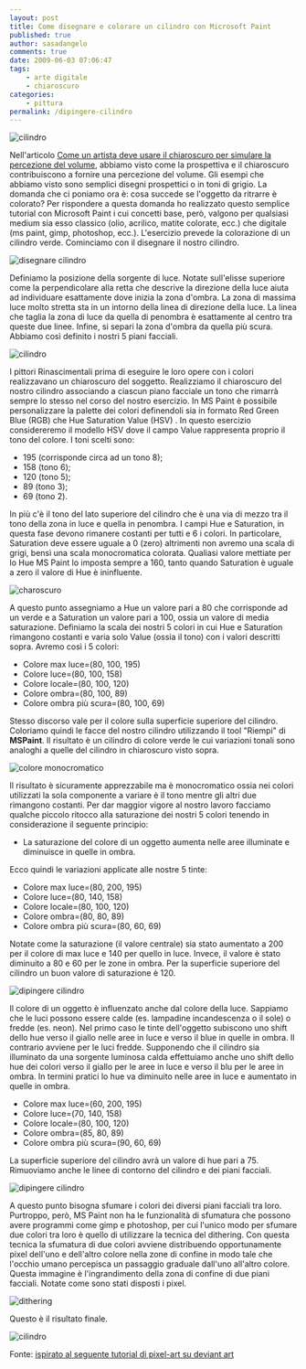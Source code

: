 ```yaml
---
layout: post
title: Come disegnare e colorare un cilindro con Microsoft Paint
published: true
author: sasadangelo
comments: true
date: 2009-06-03 07:06:47
tags:
    - arte digitale
    - chiaroscuro
categories:
    - pittura
permalink: /dipingere-cilindro
---
```


![cilindro](/wp-content/uploads/cylinder9.bmp "cilindro")

Nell'articolo [Come un artista deve usare il chiaroscuro per simulare la percezione del volume](https://www.disegnoepittura.it/percezione-volume/), abbiamo visto come la prospettiva e il chiaroscuro contribuiscono a fornire una percezione del volume. Gli esempi che abbiamo visto sono semplici disegni prospettici o in toni di grigio. La domanda che ci poniamo ora è: cosa succede se l'oggetto da ritrarre è colorato? Per rispondere a questa domanda ho realizzato questo semplice tutorial con Microsoft Paint i cui concetti base, però, valgono per qualsiasi medium sia esso classico (olio, acrilico, matite colorate, ecc.) che digitale (ms paint, gimp, photoshop, ecc.). L'esercizio prevede la colorazione di un cilindro verde. Cominciamo con il disegnare il nostro cilindro.

![disegnare cilindro](/wp-content/uploads/cylinder1.jpg "disegnare cilindro")

Definiamo la posizione della sorgente di luce. Notate sull'elisse superiore come la perpendicolare alla retta che descrive la direzione della luce aiuta ad individuare esattamente dove inizia la zona d'ombra. La zona di massima luce molto stretta sta in un intorno della linea di direzione della luce. La linea che taglia la zona di luce da quella di penombra è esattamente al centro tra queste due linee. Infine, si separi la zona d'ombra da quella più scura. Abbiamo così definito i nostri 5 piani facciali.

![cilindro](/wp-content/uploads/cylinder2.jpg "cilindro")

I pittori Rinascimentali prima di eseguire le loro opere con i colori realizzavano un chiaroscuro del soggetto. Realizziamo il chiaroscuro del nostro cilindro associando a ciascun piano facciale un tono che rimarrà sempre lo stesso nel corso del nostro esercizio. In MS Paint è possibile personalizzare la palette dei colori definendoli sia in formato Red Green Blue (RGB) che Hue Saturation Value (HSV) . In questo esercizio considereremo il modello HSV dove il campo Value rappresenta proprio il tono del colore. I toni scelti sono:

- 195 (corrisponde circa ad un tono 8);
- 158 (tono 6);
- 120 (tono 5);
- 89 (tono 3);
- 69 (tono 2).

In più c'è il tono del lato superiore del cilindro che è una via di mezzo tra il tono della zona in luce e quella in penombra. I campi Hue e Saturation, in questa fase devono rimanere costanti per tutti e 6 i colori. In particolare, Saturation deve essere uguale a 0 (zero) altrimenti non avremo una scala di grigi, bensì una scala monocromatica colorata. Qualiasi valore mettiate per lo Hue MS Paint lo imposta sempre a 160, tanto quando Saturation è uguale a zero il valore di Hue è ininfluente.

![charoscuro](/wp-content/uploads/cylinder3.jpg "chiaroscuro")

A questo punto assegniamo a Hue un valore pari a 80 che corrisponde ad un verde e a Saturation un valore pari a 100, ossia un valore di media saturazione. Definiamo la scala dei nostri 5 colori in cui Hue e Saturation rimangono costanti e varia solo Value (ossia il tono) con i valori descritti sopra. Avremo così i 5 colori:

- Colore max luce=(80, 100, 195)
- Colore luce=(80, 100, 158)
- Colore locale=(80, 100, 120)
- Colore ombra=(80, 100, 89)
- Colore ombra più scura=(80, 100, 69)

Stesso discorso vale per il colore sulla superficie superiore del cilindro. Coloriamo quindi le facce del nostro cilindro utilizzando il tool "Riempi" di **MSPaint**. Il risultato è un cilindro di colore verde le cui variazioni tonali sono analoghi a quelle del cilindro in chiaroscuro visto sopra.

![colore monocromatico](/wp-content/uploads/cylinder4.jpg "colore monocromatico")

Il risultato è sicuramente apprezzabile ma è monocromatico ossia nei colori utilizzati la sola componente a variare è il tono mentre gli altri due rimangono costanti. Per dar maggior vigore al nostro lavoro facciamo qualche piccolo ritocco alla saturazione dei nostri 5 colori tenendo in considerazione il seguente principio:

- La saturazione del colore di un oggetto aumenta nelle aree illuminate e diminuisce in quelle in ombra.

Ecco quindi le variazioni applicate alle nostre 5 tinte:

- Colore max luce=(80, 200, 195)
- Colore luce=(80, 140, 158)
- Colore locale=(80, 100, 120)
- Colore ombra=(80, 80, 89)
- Colore ombra più scura=(80, 60, 69)

Notate come la saturazione (il valore centrale) sia stato aumentato a 200 per il colore di max luce e 140 per quello in luce. Invece, il valore è stato diminuito a 80 e 60 per le zone in ombra. Per la superficie superiore del cilindro un buon valore di saturazione è 120.

![dipingere cilindro](/wp-content/uploads/cylinder6.jpg "dipingere cilindro")

Il colore di un oggetto è influenzato anche dal colore della luce. Sappiamo che le luci possono essere calde (es. lampadine incandescenza o il sole) o fredde (es. neon). Nel primo caso le tinte dell'oggetto subiscono uno shift dello hue verso il giallo nelle aree in luce e verso il blue in quelle in ombra. Il contrario avviene per le luci fredde. Supponendo che il cilindro sia illuminato da una sorgente luminosa calda effettuiamo anche uno shift dello hue dei colori verso il giallo per le aree in luce e verso il blu per le aree in ombra. In termini pratici lo hue va diminuito nelle aree in luce e aumentato in quelle in ombra.

- Colore max luce=(60, 200, 195)
- Colore luce=(70, 140, 158)
- Colore locale=(80, 100, 120)
- Colore ombra=(85, 80, 89)
- Colore ombra più scura=(90, 60, 69)

La superficie superiore del cilindro avrà un valore di hue pari a 75. Rimuoviamo anche le linee di contorno del cilindro e dei piani facciali.

![dipingere cilindro](/wp-content/uploads/cylinder7.jpg "dipingere cilindro")

A questo punto bisogna sfumare i colori dei diversi piani facciali tra loro. Purtroppo, però, MS Paint non ha le funzionalità di sfumatura che possono avere programmi come gimp e photoshop, per cui l'unico modo per sfumare due colori tra loro è quello di utilizzare la tecnica del dithering. Con questa tecnica la sfumatura di due colori avviene distribuendo opportunamente pixel dell'uno e dell'altro colore nella zone di confine in modo tale che l'occhio umano percepisca un passaggio graduale dall'uno all'altro colore. Questa immagine è l'ingrandimento della zona di confine di due piani facciali. Notate come sono stati disposti i pixel.

![dithering](/wp-content/uploads/patterns.jpg "dithering")

Questo è il risultato finale.

![cilindro](/wp-content/uploads/cylinder9.bmp "cilindro")

Fonte: [ispirato al seguente tutorial di pixel-art su deviant art](http://lollige.deviantart.com/art/Pixelart-Noobtorials-73577025)
